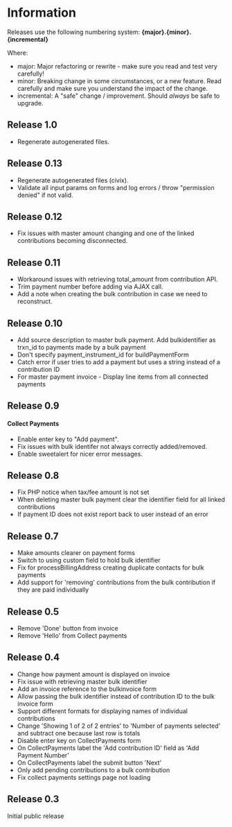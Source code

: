 # Information

Releases use the following numbering system:
**{major}.{minor}.{incremental}**

Where:
* major: Major refactoring or rewrite - make sure you read and test very carefully!
* minor: Breaking change in some circumstances, or a new feature. Read carefully and make sure you understand the impact of the change.
* incremental: A "safe" change / improvement. Should *always* be safe to upgrade.

## Release 1.0

* Regenerate autogenerated files.

## Release 0.13

* Regenerate autogenerated files (civix).
* Validate all input params on forms and log errors / throw "permission denied" if not valid.

## Release 0.12

* Fix issues with master amount changing and one of the linked contributions becoming disconnected.

## Release 0.11

* Workaround issues with retrieving total_amount from contribution API.
* Trim payment number before adding via AJAX call.
* Add a note when creating the bulk contribution in case we need to reconstruct.

## Release 0.10

* Add source description to master bulk payment. Add bulkidentifier as trxn_id to payments made by a bulk payment
* Don't specify payment_instrument_id for buildPaymentForm
* Catch error if user tries to add a payment but uses a string instead of a contribution ID
* For master payment invoice - Display line items from all connected payments

## Release 0.9

#### Collect Payments

* Enable enter key to "Add payment".
* Fix issues with bulk identifer not always correctly added/removed.
* Enable sweetalert for nicer error messages.

## Release 0.8

* Fix PHP notice when tax/fee amount is not set
* When deleting master bulk payment clear the identifier field for all linked contributions
* If payment ID does not exist report back to user instead of an error

## Release 0.7

* Make amounts clearer on payment forms
* Switch to using custom field to hold bulk identifier
* Fix for processBillingAddress creating duplicate contacts for bulk payments
* Add support for 'removing' contributions from the bulk contribution if they are paid individually

## Release 0.5

* Remove 'Done' button from invoice
* Remove 'Hello' from Collect payments

## Release 0.4

* Change how payment amount is displayed on invoice
* Fix issue with retrieving master bulk identifier
* Add an invoice reference to the bulkinvoice form
* Allow passing the bulk identifier instead of contribution ID to the bulk invoice form
* Support different formats for displaying names of individual contributions
* Change 'Showing 1 of 2 of 2 entries' to 'Number of payments selected' and subtract one because last row is totals
* Disable enter key on CollectPayments form
* On CollectPayments label the 'Add contribution ID' field as 'Add Payment Number'
* On CollectPayments label the submit button 'Next'
* Only add pending contributions to a bulk contribution
* Fix collect payments settings page not loading

## Release 0.3

Initial public release
